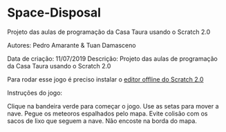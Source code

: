 # Space-Disposal
Projeto das aulas de programação da Casa Taura usando o Scratch 2.0

Autores: Pedro Amarante & Tuan Damasceno

Data de criação: 11/07/2019
Descrição: Projeto das aulas de programação da Casa Taura usando o Scratch 2.0

Para rodar esse jogo é preciso instalar o [editor offline do Scratch 2.0](https://scratch.mit.edu/download/scratch2)

Instruções do jogo:

Clique na bandeira verde para começar o jogo.
Use as setas para mover a nave.
Pegue os meteoros espalhados pelo mapa.
Evite colisão com os sacos de lixo que seguem a nave.
Não encoste na borda do mapa.
